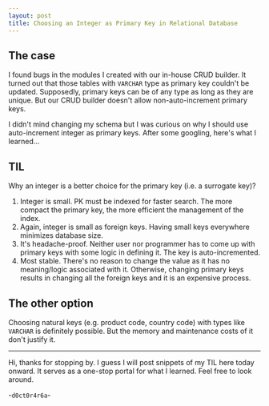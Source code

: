 ```yaml
---
layout: post
title: Choosing an Integer as Primary Key in Relational Database
---
```


## The case

I found bugs in the modules I created with our in-house CRUD builder.
It turned out that those tables with `VARCHAR` type as primary key couldn't be updated.
Supposedly, primary keys can be of any type as long as they are unique.
But our CRUD builder doesn't allow non-auto-increment primary keys.

I didn't mind changing my schema but I was curious on why I should use auto-increment integer as primary keys.
After some googling, here's what I learned...

## TIL

Why an integer is a better choice for the primary key (i.e. a surrogate key)?

1. Integer is small. PK must be indexed for faster search. The more compact the primary key, the more efficient the management of the index.
2. Again, integer is small as foreign keys. Having small keys everywhere minimizes database size.
3. It's headache-proof. Neither user nor programmer has to come up with primary keys with some logic in defining it. The key is auto-incremented.
4. Most stable. There's no reason to change the value as it has no meaning/logic associated with it. Otherwise, changing primary keys results in changing all the foreign keys and it is an expensive process.

## The other option

Choosing natural keys (e.g. product code, country code) with types like `VARCHAR` is definitely possible.
But the memory and maintenance costs of it don't justify it.

---

Hi, thanks for stopping by. I guess I will post snippets of my TIL here today onward. It serves as a one-stop portal for what I learned.
Feel free to look around.

-`d0ct0r4r6a`-
